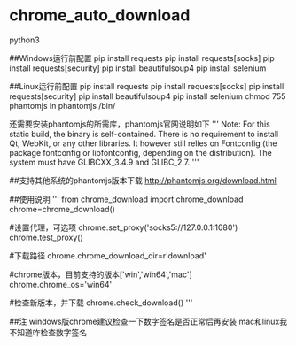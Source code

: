 # chrome_auto_download
python3

##Windows运行前配置
pip install requests
pip install requests[socks]
pip install requests[security]
pip install beautifulsoup4
pip install selenium

##Linux运行前配置
pip install requests
pip install requests[socks]
pip install requests[security]
pip install beautifulsoup4
pip install selenium
chmod 755 phantomjs
ln phantomjs /bin/

还需要安装phantomjs的所需库，phantomjs官网说明如下
'''
Note: For this static build, the binary is self-contained.
There is no requirement to install Qt, WebKit, or any other libraries. 
It however still relies on Fontconfig (the package fontconfig or libfontconfig, depending on the distribution).
The system must have GLIBCXX_3.4.9 and GLIBC_2.7.
'''


##支持其他系统的phantomjs版本下载
http://phantomjs.org/download.html



##使用说明
'''
from chrome_download import chrome_download
chrome=chrome_download()

#设置代理，可选项
chrome.set_proxy('socks5://127.0.0.1:1080')
chrome.test_proxy()

#下载路径
chrome.chrome_download_dir=r'download'

#chrome版本，目前支持的版本['win','win64','mac']
chrome.chrome_os='win64'

#检查新版本，并下载
chrome.check_download()
'''


##注
windows版chrome建议检查一下数字签名是否正常后再安装
mac和linux我不知道咋检查数字签名